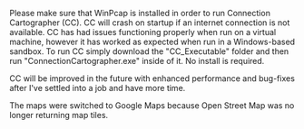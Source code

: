 Please make sure that WinPcap is installed in order to run Connection Cartographer (CC). CC will crash on startup if an internet connection is not available. CC has had issues functioning properly when run on a virtual machine, however it has worked as expected when run in a Windows-based sandbox. To run CC simply download the "CC_Executable" folder and then run "ConnectionCartographer.exe" inside of it. No install is required.

CC will be improved in the future with enhanced performance and bug-fixes after I've settled into a job and have more time.

The maps were switched to Google Maps because Open Street Map was no longer returning map tiles.
